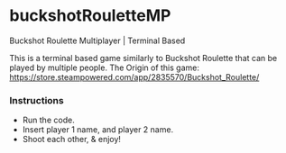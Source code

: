 # buckshotRouletteMP
Buckshot Roulette Multiplayer | Terminal Based

This is a terminal based game similarly to Buckshot Roulette that can be played by multiple people. 
The Origin of this game: https://store.steampowered.com/app/2835570/Buckshot_Roulette/

### Instructions
- Run the code.
- Insert player 1 name, and player 2 name.
- Shoot each other, & enjoy!
